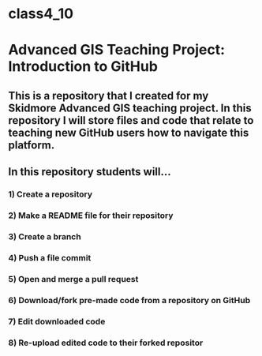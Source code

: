 # class4_10
# Advanced GIS Teaching Project: Introduction to GitHub
## This is a repository that I created for my Skidmore Advanced GIS teaching project. In this repository I will store files and code that relate to teaching new GitHub users how to navigate this platform.
## In this repository students will...
### 1) Create a repository
### 2) Make a README file for their repository
### 3) Create a branch
### 4) Push a file commit
### 5) Open and merge a pull request
### 6) Download/fork pre-made code from a repository on GitHub
### 7) Edit downloaded code
### 8) Re-upload edited code to their forked repositor
